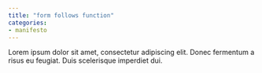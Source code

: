 ```yaml
---
title: "form follows function"
categories:
- manifesto
---
```

Lorem ipsum dolor sit amet, consectetur adipiscing elit. Donec fermentum a risus eu feugiat. Duis scelerisque imperdiet dui.
<!--more-->